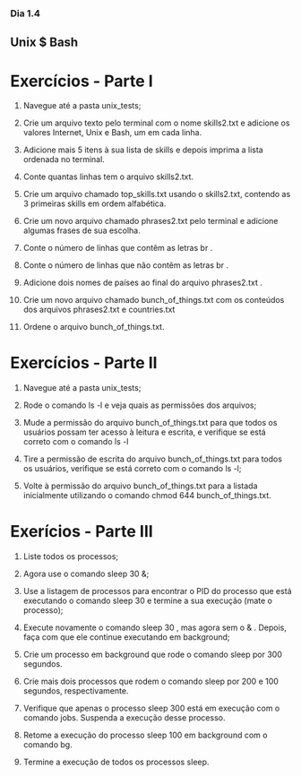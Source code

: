 ### Dia 1.4

## Unix $ Bash

# Exercícios - Parte I

1. Navegue até a pasta unix_tests;

2. Crie um arquivo texto pelo terminal com o nome skills2.txt e adicione os valores Internet, Unix e Bash, um em cada linha.

3. Adicione mais 5 itens à sua lista de skills e depois imprima a lista ordenada no terminal.

4. Conte quantas linhas tem o arquivo skills2.txt.

5. Crie um arquivo chamado top_skills.txt usando o skills2.txt, contendo as 3 primeiras skills em ordem alfabética.

6. Crie um novo arquivo chamado phrases2.txt pelo terminal e adicione algumas frases de sua escolha.

7. Conte o número de linhas que contêm as letras br .

8. Conte o número de linhas que não contêm as letras br .

9. Adicione dois nomes de países ao final do arquivo phrases2.txt .

10. Crie um novo arquivo chamado bunch_of_things.txt com os conteúdos dos arquivos phrases2.txt e countries.txt

11. Ordene o arquivo bunch_of_things.txt.

# Exercícios - Parte II

1. Navegue até a pasta unix_tests;

2. Rode o comando ls -l e veja quais as permissões dos arquivos;

3. Mude a permissão do arquivo bunch_of_things.txt para que todos os usuários possam ter acesso à leitura e escrita, e verifique se está correto com o comando ls -l

4. Tire a permissão de escrita do arquivo bunch_of_things.txt para todos os usuários, verifique se está correto com o comando ls -l;

5. Volte à permissão do arquivo bunch_of_things.txt para a listada inicialmente utilizando o comando chmod 644 bunch_of_things.txt.

# Exerícios - Parte III

1. Liste todos os processos;

2. Agora use o comando sleep 30 &;

3. Use a listagem de processos para encontrar o PID do processo que está executando o comando sleep 30 e termine a sua execução (mate o processo);

4. Execute novamente o comando sleep 30 , mas agora sem o & . Depois, faça com que ele continue executando em background;

5. Crie um processo em background que rode o comando sleep por 300 segundos.

6. Crie mais dois processos que rodem o comando sleep por 200 e 100 segundos, respectivamente.

7. Verifique que apenas o processo sleep 300 está em execução com o comando jobs. Suspenda a execução desse processo.

8. Retome a execução do processo sleep 100 em background com o comando bg.

9. Termine a execução de todos os processos sleep.
